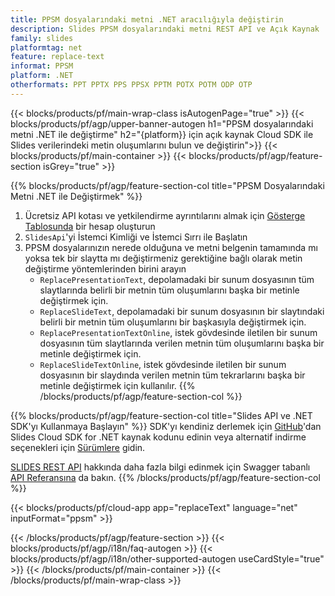 ```yaml
---
title: PPSM dosyalarındaki metni .NET aracılığıyla değiştirin
description: Slides PPSM dosyalarındaki metni REST API ve Açık Kaynak .NET SDK ile değiştirin
family: slides
platformtag: net
feature: replace-text
informat: PPSM
platform: .NET
otherformats: PPT PPTX PPS PPSX PPTM POTX POTM ODP OTP
---
```


{{< blocks/products/pf/main-wrap-class isAutogenPage="true" >}}
{{< blocks/products/pf/agp/upper-banner-autogen h1="PPSM dosyalarındaki metni .NET ile değiştirme" h2="{platform}} için açık kaynak Cloud SDK ile Slides verilerindeki metin oluşumlarını bulun ve değiştirin">}}
{{< blocks/products/pf/main-container >}}
{{< blocks/products/pf/agp/feature-section isGrey="true" >}}

{{% blocks/products/pf/agp/feature-section-col title="PPSM Dosyalarındaki Metni .NET ile Değiştirmek" %}}
1. Ücretsiz API kotası ve yetkilendirme ayrıntılarını almak için <a href="https://dashboard.aspose.cloud/">Gösterge Tablosunda</a> bir hesap oluşturun
1. ```SlidesApi```'yi İstemci Kimliği ve İstemci Sırrı ile Başlatın
1. PPSM dosyalarınızın nerede olduğuna ve metni belgenin tamamında mı yoksa tek bir slaytta mı değiştirmeniz gerektiğine bağlı olarak metin değiştirme yöntemlerinden birini arayın
    - ```ReplacePresentationText```, depolamadaki bir sunum dosyasının tüm slaytlarında belirli bir metnin tüm oluşumlarını başka bir metinle değiştirmek için.
    - ```ReplaceSlideText```, depolamadaki bir sunum dosyasının bir slaytındaki belirli bir metnin tüm oluşumlarını bir başkasıyla değiştirmek için.
    - ```ReplacePresentationTextOnline```, istek gövdesinde iletilen bir sunum dosyasının tüm slaytlarında verilen metnin tüm oluşumlarını başka bir metinle değiştirmek için.
    - ```ReplaceSlideTextOnline```, istek gövdesinde iletilen bir sunum dosyasının bir slaydında verilen metnin tüm tekrarlarını başka bir metinle değiştirmek için kullanılır.
{{% /blocks/products/pf/agp/feature-section-col %}}

{{% blocks/products/pf/agp/feature-section-col title="Slides API ve .NET SDK'yı Kullanmaya Başlayın" %}}
SDK'yı kendiniz derlemek için [GitHub](https://github.com/aspose-slides-cloud/aspose-slides-cloud-dotnet)'dan Slides Cloud SDK for .NET kaynak kodunu edinin veya alternatif indirme seçenekleri için [Sürümlere](https://releases.aspose.cloud/) gidin.

[SLIDES REST API](https://products.aspose.cloud/slides/curl/) hakkında daha fazla bilgi edinmek için Swagger tabanlı [API Referansına](https://apireference.aspose.cloud/slides/) da bakın.
{{% /blocks/products/pf/agp/feature-section-col %}}

{{< blocks/products/pf/cloud-app app="replaceText" language="net" inputFormat="ppsm" >}}

{{< /blocks/products/pf/agp/feature-section >}}
{{< blocks/products/pf/agp/i18n/faq-autogen >}}
{{< blocks/products/pf/agp/i18n/other-supported-autogen useCardStyle="true" >}}
{{< /blocks/products/pf/main-container >}}
{{< /blocks/products/pf/main-wrap-class >}}